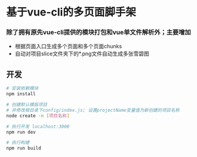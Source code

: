 # 基于vue-cli的多页面脚手架
### 除了拥有原先vue-cli提供的模块打包和vue单文件解析外；主要增加
* 根据页面入口生成多个页面和多个页面chunks
* 自动对项目slice文件夹下的*.png文件自动生成多张雪碧图

## 开发

``` bash
# 安装依赖模块
npm install

# 创建默认模版项目
# 并修改根目录下config/index.js; 设置projectName变量值为新创建的项目名称
node create -n [项目名称]

# 执行开发 localhost:3000
npm run dev

# 执行构建
npm run build

```
